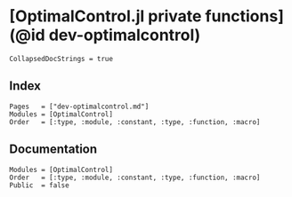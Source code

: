# [OptimalControl.jl private functions](@id dev-optimalcontrol)

```@meta
CollapsedDocStrings = true
```

## Index

```@index
Pages   = ["dev-optimalcontrol.md"]
Modules = [OptimalControl]
Order   = [:type, :module, :constant, :type, :function, :macro]
```

## Documentation

```@autodocs
Modules = [OptimalControl]
Order   = [:type, :module, :constant, :type, :function, :macro]
Public  = false
```
